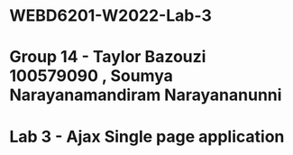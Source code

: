# WEBD6201-W2022-Lab-3

# Group 14 - Taylor Bazouzi 100579090 , Soumya Narayanamandiram Narayananunni

# Lab 3 - Ajax Single page application
